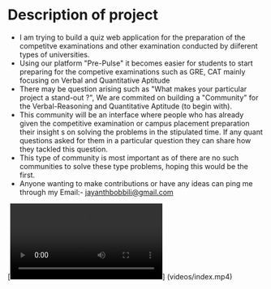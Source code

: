 # Description of project
* I am trying to build a quiz web application for the preparation of the competitve examinations and other examination conducted by diiferent types of universities.
* Using our platform "Pre-Pulse" it becomes easier for students to start preparing for the competive examinations such as GRE, CAT mainly focusing on Verbal and Quantitative Aptitude
* There may be question arising such as "What makes your particular project a stand-out ?", We are commited on building a "Community" for the Verbal-Reasoning and Quantitative Aptitude (to begin with).
* This community will be an interface where people who has already given the competitive examination or campus placement preparation their insight s on solving the problems in the stipulated time. If any quant questions asked for them in a particular question they can share how they tackled this question.
* This type of community is most important as of there are no such communities to solve these type problems, hoping this would be the first.
* Anyone wanting to make contributions or have any ideas can ping me through my Email:- jayanthbobbili@gmail.com

[![Watch the video](videos/index.mp4)] (videos/index.mp4)
